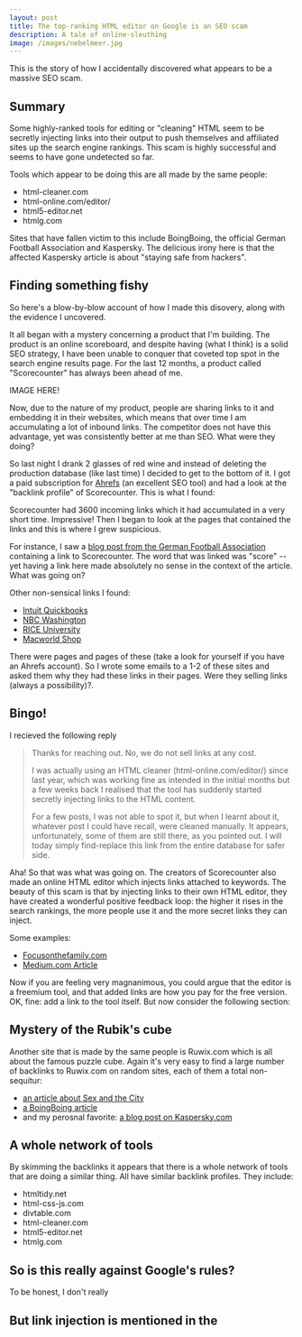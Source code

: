 ```yaml
---
layout: post
title: The top-ranking HTML editor on Google is an SEO scam
description: A tale of online-sleuthing
image: /images/nebelmeer.jpg
---
```



This is the story of how I accidentally discovered what appears to be a massive SEO scam.

## Summary
Some highly-ranked tools for editing or "cleaning" HTML seem to be secretly injecting links into their output to push themselves and 
affiliated sites up the search engine rankings. This scam is highly successful and seems to have gone undetected so far.

Tools which appear to be doing this are all made by the same people:

* html-cleaner.com
* html-online.com/editor/
* html5-editor.net
* htmlg.com

Sites that have fallen victim to this include BoingBoing, the official German Football Association and Kaspersky. The delicious irony here is that the affected Kaspersky article is about "staying safe from hackers".  

## Finding something fishy

So here's a blow-by-blow account of how I made this disovery, along with the evidence I uncovered.

It all began with a mystery concerning a product that I'm building. The product is an online scoreboard, and despite having (what I think) is a solid SEO strategy, I have been unable to conquer that coveted top spot in the search engine results page. For the last 12 months, a product called "Scorecounter" has always been ahead of me.

IMAGE HERE!

Now, due to the nature of my product, people are sharing links to it and embedding it in their websites, which means that over time I am accumulating a lot of inbound links. The competitor does not have this advantage, yet was consistently better at me than SEO. What were they doing?

So last night I drank 2 glasses of red wine and instead of deleting the production database (like last time) I decided to get to the bottom of it. I got a paid subscription for [Ahrefs](https://ahrefs.com/) (an excellent SEO tool) and had a look at the "backlink profile" of Scorecounter. This is what I found:

Scorecounter had 3600 incoming links which it had accumulated in a very short time. Impressive! Then I began to look at the pages that contained the links and this is where I grew suspicious.

For instance, I saw a [blog post from the German Football Association](https://www.dfb.de/en/news/detail/loew-ter-stegen-will-be-in-goal-225988/?no_cache=1) containing a link to Scorecounter. The word that was linked was "score" -- yet having a link here made absolutely no sense in the context of the article. What was going on?

Other non-sensical links I found:

* [Intuit Quickbooks](https://quickbooks.intuit.com/au/quickbooks-online-accountant/package-offer/terms/)
* [NBC Washington](https://www.nbcwashington.com/news/sports/nbcsports/lars-eller-says-tom-wilsons-hits-in-scrum-with-rangers-werent-a-big-deal/2660863/)
* [RICE University](https://csweb.rice.edu/academics/graduate-programs/online-mds/faqs)
* [Macworld Shop](https://shop.macworld.com/sales/lenovo-mirage-ar-ar-7562b-headset-4-3-display-marvel-dimension-of-heroes-new)

There were pages and pages of these (take a look for yourself if you have an Ahrefs account). So I wrote some emails to a 1-2 of these sites and asked them why they had these links in their pages. Were they selling links (always a possibility)?.

## Bingo!
I recieved the following reply

>Thanks for reaching out. No, we do not sell links at any cost. 
>
>I was actually using an HTML cleaner (html-online.com/editor/) since last year, which was working fine as intended in the initial months but a few weeks back I realised that the tool has suddenly started secretly injecting links to the HTML content.
> 
>For a few posts, I was not able to spot it, but when I learnt about it, whatever post I could have recall, were cleaned manually. It appears, unfortunately, some of them are still there, as you pointed out. I will today simply find-replace this link from the entire database for safer side.

Aha! So that was what was going on. The creators of Scorecounter also made an online HTML editor which injects links attached to keywords. The beauty of this scam is that by injecting links to their own HTML editor, they have created a wonderful positive feedback loop: the higher it rises in the search rankings, the more people use it and the more secret links they can inject.

Some examples:

* [Focusonthefamily.com](https://www.focusonthefamily.com/get-help/codependency-what-is-it/)
* [Medium.com Article](https://medium.com/@johnsteve2879/salicylamide-market-business-strategies-2020-2025-pointing-to-capture-industry-growth-rate-risk-c9e46e277951)

Now if you are feeling very magnanimous, you could argue that the editor is a freemium tool, and that added links are how you pay for the free version. OK, fine: add a link to the tool itself. But now consider the following section:

## Mystery of the Rubik's cube
Another site that is made by the same people is Ruwix.com which is all about the famous puzzle cube. Again it's very easy to find a large number of backlinks to Ruwix.com on random sites, each of them a total non-sequitur:

* [an article about Sex and the City](https://www.complex.com/pop-culture/2018/02/kim-cattrall-tells-sarah-jessica-parker-stop-exploiting-tragedy)
* [a BoingBoing article](https://boingboing.net/2017/06/27/a-review-of-cosmic-trigger-a.html)
* and my perosnal favorite: [a blog post on Kaspersky.com](https://www.kaspersky.com/resource-center/threats/coronavirus-how-to-stay-safe-hackers-scammers)


## A whole network of tools
By skimming the backlinks it appears that there is a whole network of tools that are doing a similar thing. All have similar backlink profiles. They include:

* htmltidy.net
* html-css-js.com
* divtable.com
* html-cleaner.com
* html5-editor.net
* htmlg.com

## So is this really against Google's rules?
To be honest, I don't really


## But link injection is mentioned in the 